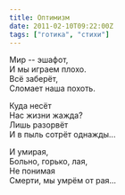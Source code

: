 ```yaml
---
title: Оптимизм
date: 2011-02-10T09:22:00Z
tags: ["готика", "стихи"]
---
```


Мир -- эшафот,  
И мы играем плохо.  
Всё заберёт,  
Сломает наша похоть.  

Куда несёт  
Нас жизни жажда?  
Лишь разорвёт  
И в пыль сотрёт однажды...  

И умирая,  
Больно, горько, лая,  
Не понимая  
Смерти, мы умрём от рая...  


